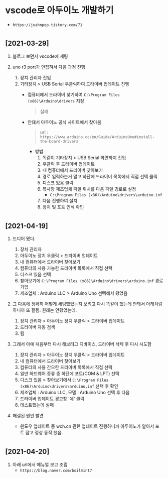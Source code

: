 # vscode로 아두이노 개발하기
- ``https://juahnpop.tistory.com/71``

#
## **[2021-03-29]**
1. 블로그 보면서 vscode에 세팅

2. uno r3 port가 안잡혀서 다음 과정 진행
    1. 장치 관리자 진입
    2. 기타장치 > USB Serial 우클릭하여 드라이버 업데이트 진행
        - 컴퓨터에서 드라이버 찾기하여 ``C:\Program Files (x86)\Arduino\drivers`` 지정
            > 실패
        - 안돼서 아두이노 공식 사이트에서 찾아봄
            > url : ``https://www.arduino.cc/en/Guide/ArduinoUno#install-the-board-drivers``

            - 방법
                1. 똑같이 기타장치 > USB Serial 화면까지 진입
                2. 우클릭 후 드라이버 업데이트
                3. 내 컴퓨터에서 드라이버 찾아보기
                4. 경로 입력하는거 말고 하단에 드라이버 목록에서 직접 선택 클릭
                5. 디스크 있음 클릭
                6. 복사항 제조업체 파일 위치를 다음 파일 경로로 설정
                    - `C:\Program Files (x86)\Arduino\drivers\arduino.inf`
                7. 다음 진행하여 설치
                8. 장치 및 포트 인식 확인

#
## **[2021-04-19]**
1. 드디어 됐다.
    1. 장치 관리자
    2. 아두이노 장치 우클릭 > 드라이버 업데이트
    3. 내 컴퓨터에서 드라이버 찾아보기
    4. 컴퓨터의 사용 가능한 드라이버 목록에서 직접 선택
    5. 디스크 있음 선택
    6. 찾아보기에 `C:\Program Files (x86)\Arduino\drivers\arduino.inf` 경로 기입
    7. 제조업체 : Arduino LLC > Arduino Uno 선택해서 됐었음

2. 그 다음에 정확히 어떻게 세팅했었는지 보려고 다시 똑같이 했는데 안돼서 아래처럼 하니까 또 잘됨. 원래는 안됐었는데.
    1. 장치 관리자 > 아두이노 장치 우클릭 > 드라이버 업데이트
    2. 드라이버 자동 검색
    3. 됨

3. 그래서 아예 처음부터 다시 해보려고 디바이스, 드라이버 삭제 후 다시 시도함
    1. 장치 관리자 > 아두이노 장치 우클릭 > 드라이버 업데이트
    2. 내 컴퓨터에서 드라이버 찾아보기
    3. 컴퓨터의 사용 간으한 드라이버 목록에서 직접 선택
    4. 일반 하드웨어 종류 중 하단에 포트(COM & LPT) 선택
    5. 디스크 있음 > 찾아보기에서 `C:\Program Files (x86)\Arduino\drivers\arduino.inf` 선택 후 확인
    6. 제조업체 : Arduino LLC, 모델 : Arduino Uno 선택 후 다음
    7. 드라이버 업데이트 경고창 '예' 클릭
    8. 테스트했는데 실패

4. 해결된 원인 발견
    - 윈도우 업데이트 중 wch.cn 관련 업데이트 진행하니까 아두이노가 알아서 포트 잡고 정상 동작 했음.

#
## **[2021-04-20]**
1. 아래 url에서 메뉴얼 보고 조립
    - `https://blog.naver.com/boilmint7`